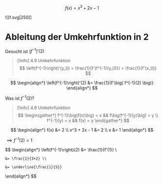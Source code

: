 $$
f(x) = x^3 + 2x - 1
$$

![[f.svg|250]]

# Ableitung der Umkehrfunktion in 2

Gesucht ist $\left(f^{-1}\right)'(2)$

> [!info] 4.9 Umkehrfunktion
>$$
>\left(f^{-1}\right)'(y_0) = \frac{1}{f'(f^{-1}(y_0))} = \frac{1}{f'(x_0)}
>$$

$$
\begin{align*}
	\left(f^{-1}\right)'(2) &= \frac{1}{f'\big(
		f^{-1}(2)
	\big)}
\end{align*}
$$

Was ist $f^{-1}(2)$?

> [!info] 4.9 Umkehrfunktion
>$$
>\begin{gather*}
>	f^{-1}\big(f(x)\big) = x && f\big(f^{-1}(y)\big) = y \\
>	f^{-1}(y) = x && f(x) = y
>\end{gather*}
>$$

$$
\begin{align*}
	f(x) &= 2 \\
	x^3 + 2x - 1 &= 2 \\
	x &= 1
\end{align*}
$$

$\implies f^{-1}(2) = 1$

$$
\begin{align*}
	\left(f^{-1}\right)(2) &= \frac{1}{f'(1)} \\

	&= \frac{1}{3+2} \\

	&= \underline{\frac{1}{5}}
\end{align*}
$$
